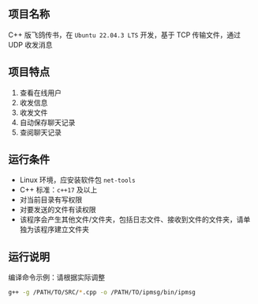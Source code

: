 ## 项目名称
C++ 版飞鸽传书，在 `Ubuntu 22.04.3 LTS` 开发，基于 TCP 传输文件，通过 UDP 收发消息

## 项目特点
1. 查看在线用户
2. 收发信息
3. 收发文件
4. 自动保存聊天记录
5. 查阅聊天记录

## 运行条件
- Linux 环境，应安装软件包 `net-tools`
- C++ 标准：`c++17` 及以上
- 对当前目录有写权限
- 对要发送的文件有读权限
- 该程序会产生其他文件/文件夹，包括日志文件、接收到文件的文件夹，请单独为该程序建立文件夹

## 运行说明
编译命令示例：请根据实际调整
```bash
g++ -g /PATH/TO/SRC/*.cpp -o /PATH/TO/ipmsg/bin/ipmsg
```

